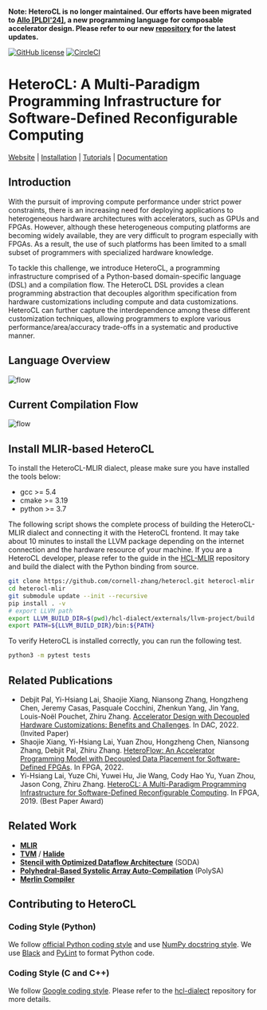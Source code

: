 <!--- Copyright HeteroCL authors. All Rights Reserved. -->
<!--- SPDX-License-Identifier: Apache-2.0  -->

**Note: HeteroCL is no longer maintained. Our efforts have been migrated to [Allo [PLDI'24]](https://arxiv.org/abs/2404.04815), a new programming language for composable accelerator design. Please refer to our new [repository](https://github.com/cornell-zhang/allo) for the latest updates.**

[![GitHub license](https://dmlc.github.io/img/apache2.svg)](./LICENSE)
[![CircleCI](https://circleci.com/gh/cornell-zhang/heterocl.svg?style=shield)](https://circleci.com/gh/cornell-zhang/heterocl/tree/main)

HeteroCL: A Multi-Paradigm Programming Infrastructure for Software-Defined Reconfigurable Computing
===================================================================================================

[Website](http://heterocl.csl.cornell.edu/web/index.html) | [Installation](https://cornell-zhang.github.io/heterocl/setup/index.html) | [Tutorials](https://cornell-zhang.github.io/heterocl/index.html) | [Documentation](https://cornell-zhang.github.io/heterocl/index.html)

## Introduction

With the pursuit of improving compute performance under strict power constraints, there is an increasing need for deploying applications to heterogeneous hardware architectures with accelerators, such as GPUs and FPGAs. However, although these heterogeneous computing platforms are becoming widely available, they are very difficult to program especially with FPGAs. As a result, the use of such platforms has been limited to a small subset of programmers with specialized hardware knowledge.

To tackle this challenge, we introduce HeteroCL, a programming infrastructure comprised of a Python-based domain-specific language (DSL) and a compilation flow. 
The HeteroCL DSL provides a clean programming abstraction that decouples algorithm specification from hardware customizations including compute and data customizations. HeteroCL can further capture the interdependence among these different customization techniques, allowing programmers to explore various performance/area/accuracy trade-offs in a systematic and productive manner. 
<!-- In addition, our framework currently provides two advanced domain-specific optimizations with stencil analysis and systolic array generation, which produce highly efficient microarchitectures for accelerating popular workloads from image processing and deep learning domains. -->

## Language Overview

![flow](docs/lang_overview.png)

## Current Compilation Flow

![flow](docs/compile_flow_mlir.png)

## Install MLIR-based HeteroCL
To install the HeteroCL-MLIR dialect, please make sure you have installed the tools below:

- gcc >= 5.4
- cmake >= 3.19
- python >= 3.7

The following script shows the complete process of building the HeteroCL-MLIR dialect and connecting it with the HeteroCL frontend. It may take about 10 minutes to install the LLVM package depending on the internet connection and the hardware resource of your machine. If you are a HeteroCL developer, please refer to the guide in the [HCL-MLIR](https://github.com/cornell-zhang/hcl-dialect) repository and build the dialect with the Python binding from source.

```bash
git clone https://github.com/cornell-zhang/heterocl.git heterocl-mlir
cd heterocl-mlir
git submodule update --init --recursive
pip install . -v
# export LLVM path
export LLVM_BUILD_DIR=$(pwd)/hcl-dialect/externals/llvm-project/build
export PATH=${LLVM_BUILD_DIR}/bin:${PATH}
```

To verify HeteroCL is installed correctly, you can run the following test.

```bash
python3 -m pytest tests
```


## Related Publications

* Debjit Pal, Yi-Hsiang Lai, Shaojie Xiang, Niansong Zhang, Hongzheng Chen, Jeremy Casas, Pasquale Cocchini, Zhenkun Yang, Jin Yang, Louis-Noël Pouchet, Zhiru Zhang. [Accelerator Design with Decoupled Hardware Customizations: Benefits and Challenges](https://www.csl.cornell.edu/~zhiruz/pdfs/hcl-invited-dac2022.pdf). In DAC, 2022. (Invited Paper)
* Shaojie Xiang, Yi-Hsiang Lai, Yuan Zhou, Hongzheng Chen, Niansong Zhang, Debjit Pal, Zhiru Zhang. [HeteroFlow: An Accelerator Programming Model with Decoupled Data Placement for Software-Defined FPGAs](https://www.csl.cornell.edu/~zhiruz/pdfs/heteroflow-fpga2022.pdf). In FPGA, 2022.
* Yi-Hsiang Lai, Yuze Chi, Yuwei Hu, Jie Wang, Cody Hao Yu, Yuan Zhou, Jason Cong, Zhiru Zhang. [HeteroCL: A Multi-Paradigm Programming Infrastructure for Software-Defined Reconfigurable Computing](https://www.csl.cornell.edu/~zhiruz/pdfs/heterocl-fpga2019.pdf). In FPGA, 2019. (Best Paper Award)

## Related Work

* **[MLIR](https://arxiv.org/pdf/2002.11054.pdf)**
* **[TVM](https://tvm.ai)** / **[Halide](https://halide-lang.org)**
* **[Stencil with Optimized Dataflow Architecture](https://vast.cs.ucla.edu/~chiyuze/pub/iccad18.pdf)** (SODA)
* **[Polyhedral-Based Systolic Array Auto-Compilation](http://cadlab.cs.ucla.edu/~jaywang/papers/iccad18-polysa.pdf)** (PolySA)
* **[Merlin Compiler](https://www.falconcomputing.com/merlin-fpga-compiler/)**


## Contributing to HeteroCL

### Coding Style (Python)

We follow [official Python coding style](https://www.python.org/dev/peps/pep-0008/#descriptive-naming-styles) and use [NumPy docstring style](https://numpydoc.readthedocs.io/en/latest/format.html#other-points-to-keep-in-mind). We use [Black](https://pypi.org/project/black/) and [PyLint](https://pylint.readthedocs.io/) to format Python code.

### Coding Style (C and C++)

We follow [Google coding style](https://google.github.io/styleguide/cppguide.htm). Please refer to the [hcl-dialect](https://github.com/cornell-zhang/hcl-dialect) repository for more details.
